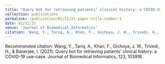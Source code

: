 ```yaml
---
title: "Query bot for retrieving patients’ clinical history: a COVID-19 use-case"
collection: publications
permalink: /publication/01/11/21-paper-title-number-1
date: 01/11/21
venue: 'Journal of Biomedical Informatics'
citation: 'Wang, Y., Tariq, A., Khan, F., Gichoya, J. W., Trivedi, H., &amp; Banerjee, I. (2021). Query bot for retrieving patients’ clinical history: a COVID-19 use-case. Journal of Biomedical Informatics, 123, 103918.'
---
```

Recommended citation: Wang, Y., Tariq, A., Khan, F., Gichoya, J. W., Trivedi, H., & Banerjee, I. (2021). Query bot for retrieving patients’ clinical history: a COVID-19 use-case. Journal of Biomedical Informatics, 123, 103918.